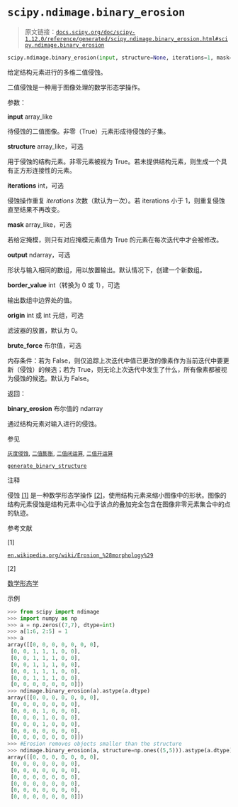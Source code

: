 # `scipy.ndimage.binary_erosion`

> 原文链接：[`docs.scipy.org/doc/scipy-1.12.0/reference/generated/scipy.ndimage.binary_erosion.html#scipy.ndimage.binary_erosion`](https://docs.scipy.org/doc/scipy-1.12.0/reference/generated/scipy.ndimage.binary_erosion.html#scipy.ndimage.binary_erosion)

```py
scipy.ndimage.binary_erosion(input, structure=None, iterations=1, mask=None, output=None, border_value=0, origin=0, brute_force=False)
```

给定结构元素进行的多维二值侵蚀。

二值侵蚀是一种用于图像处理的数学形态学操作。

参数：

**input** array_like

待侵蚀的二值图像。非零（True）元素形成待侵蚀的子集。

**structure** array_like，可选

用于侵蚀的结构元素。非零元素被视为 True。若未提供结构元素，则生成一个具有正方形连接性的元素。

**iterations** int，可选

侵蚀操作重复 *iterations* 次数（默认为一次）。若 iterations 小于 1，则重复侵蚀直至结果不再改变。

**mask** array_like，可选

若给定掩模，则只有对应掩模元素值为 True 的元素在每次迭代中才会被修改。

**output** ndarray，可选

形状与输入相同的数组，用以放置输出。默认情况下，创建一个新数组。

**border_value** int（转换为 0 或 1），可选

输出数组中边界处的值。

**origin** int 或 int 元组，可选

滤波器的放置，默认为 0。

**brute_force** 布尔值，可选

内存条件：若为 False，则仅追踪上次迭代中值已更改的像素作为当前迭代中要更新（侵蚀）的候选；若为 True，则无论上次迭代中发生了什么，所有像素都被视为侵蚀的候选。默认为 False。

返回：

**binary_erosion** 布尔值的 ndarray

通过结构元素对输入进行的侵蚀。

参见

[`灰度侵蚀`](https://docs.scipy.org/doc/scipy-1.12.0/reference/generated/scipy.ndimage.grey_erosion.html#scipy.ndimage.grey_erosion "scipy.ndimage.grey_erosion"), [`二值膨胀`](https://docs.scipy.org/doc/scipy-1.12.0/reference/generated/scipy.ndimage.binary_dilation.html#scipy.ndimage.binary_dilation "scipy.ndimage.binary_dilation"), [`二值闭运算`](https://docs.scipy.org/doc/scipy-1.12.0/reference/generated/scipy.ndimage.binary_closing.html#scipy.ndimage.binary_closing "scipy.ndimage.binary_closing"), [`二值开运算`](https://docs.scipy.org/doc/scipy-1.12.0/reference/generated/scipy.ndimage.binary_opening.html#scipy.ndimage.binary_opening "scipy.ndimage.binary_opening")

[`generate_binary_structure`](https://docs.scipy.org/doc/scipy-1.12.0/reference/generated/scipy.ndimage.generate_binary_structure.html#scipy.ndimage.generate_binary_structure "scipy.ndimage.generate_binary_structure")

注释

侵蚀 [[1]](#r8c1628d9a814-1) 是一种数学形态学操作 [[2]](#r8c1628d9a814-2)，使用结构元素来缩小图像中的形状。图像的结构元素侵蚀是结构元素中心位于该点的叠加完全包含在图像非零元素集合中的点的轨迹。

参考文献

[1]

[`en.wikipedia.org/wiki/Erosion_%28morphology%29`](https://en.wikipedia.org/wiki/Erosion_%28morphology%29)

[2]

[数学形态学](https://en.wikipedia.org/wiki/Mathematical_morphology)

示例

```py
>>> from scipy import ndimage
>>> import numpy as np
>>> a = np.zeros((7,7), dtype=int)
>>> a[1:6, 2:5] = 1
>>> a
array([[0, 0, 0, 0, 0, 0, 0],
 [0, 0, 1, 1, 1, 0, 0],
 [0, 0, 1, 1, 1, 0, 0],
 [0, 0, 1, 1, 1, 0, 0],
 [0, 0, 1, 1, 1, 0, 0],
 [0, 0, 1, 1, 1, 0, 0],
 [0, 0, 0, 0, 0, 0, 0]])
>>> ndimage.binary_erosion(a).astype(a.dtype)
array([[0, 0, 0, 0, 0, 0, 0],
 [0, 0, 0, 0, 0, 0, 0],
 [0, 0, 0, 1, 0, 0, 0],
 [0, 0, 0, 1, 0, 0, 0],
 [0, 0, 0, 1, 0, 0, 0],
 [0, 0, 0, 0, 0, 0, 0],
 [0, 0, 0, 0, 0, 0, 0]])
>>> #Erosion removes objects smaller than the structure
>>> ndimage.binary_erosion(a, structure=np.ones((5,5))).astype(a.dtype)
array([[0, 0, 0, 0, 0, 0, 0],
 [0, 0, 0, 0, 0, 0, 0],
 [0, 0, 0, 0, 0, 0, 0],
 [0, 0, 0, 0, 0, 0, 0],
 [0, 0, 0, 0, 0, 0, 0],
 [0, 0, 0, 0, 0, 0, 0],
 [0, 0, 0, 0, 0, 0, 0]]) 
```

